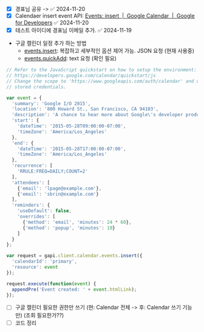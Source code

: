 
- [x] 경표님 공유 -> ✅ 2024-11-20
- [x] Calendaer insert event API: [Events: insert  |  Google Calendar  |  Google for Developers](https://developers.google.com/calendar/api/v3/reference/events/insert?hl=ko#javascript) ✅ 2024-11-20
- [x] 테스트 아이디에 경표님 이메일 추가. ✅ 2024-11-19

- 구글 캘린더 일정 추가 하는 방법
	- [events.insert](https://developers.google.com/calendar/api/v3/reference/events/insert): 복잡하고 세부적인 옵션 제어 가능. JSON 요청 (현재 사용중)
	- [events.quickAdd](https://developers.google.com/calendar/api/v3/reference/events/quickAdd): text 요청 (확인 필요)

```javascript
// Refer to the JavaScript quickstart on how to setup the environment:
// https://developers.google.com/calendar/quickstart/js
// Change the scope to 'https://www.googleapis.com/auth/calendar' and delete any
// stored credentials.

var event = {
  'summary': 'Google I/O 2015',
  'location': '800 Howard St., San Francisco, CA 94103',
  'description': 'A chance to hear more about Google\'s developer products.',
  'start': {
    'dateTime': '2015-05-28T09:00:00-07:00',
    'timeZone': 'America/Los_Angeles'
  },
  'end': {
    'dateTime': '2015-05-28T17:00:00-07:00',
    'timeZone': 'America/Los_Angeles'
  },
  'recurrence': [
    'RRULE:FREQ=DAILY;COUNT=2'
  ],
  'attendees': [
    {'email': 'lpage@example.com'},
    {'email': 'sbrin@example.com'}
  ],
  'reminders': {
    'useDefault': false,
    'overrides': [
      {'method': 'email', 'minutes': 24 * 60},
      {'method': 'popup', 'minutes': 10}
    ]
  }
};

var request = gapi.client.calendar.events.insert({
  'calendarId': 'primary',
  'resource': event
});

request.execute(function(event) {
  appendPre('Event created: ' + event.htmlLink);
});
```
- [ ] 구글 캘린더 필요한 권한만 쓰기 (현: Calendar 전체 -> 후: Calendar 쓰기 기능만) (조회 필요한가??)
- [ ] 코드 정리